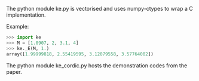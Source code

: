 
The python module ke.py is vectorised and uses numpy-ctypes to wrap a C implementation.

Example:

```python
>>> import ke
>>> M = [1.0907, 2, 3.1, 4]
>>> ke._E(M, 1.)
array([1.99999818, 2.55419595, 3.12079558, 3.57764002])
```

The python module ke_cordic.py hosts the demonstration codes from the paper.

